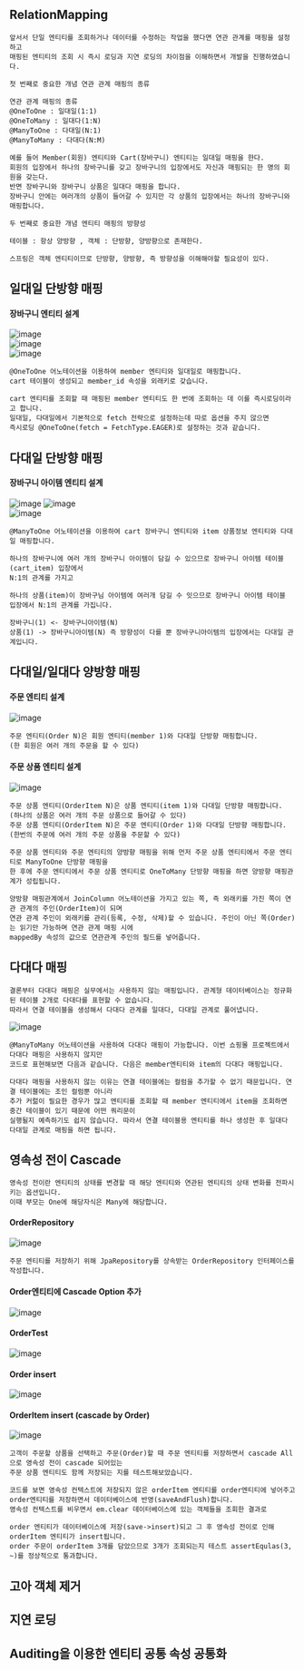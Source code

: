 ## RelationMapping
```
앞서서 단일 엔티티를 조회하거나 데이터를 수정하는 작업을 했다면 연관 관계를 매핑을 설정하고
매핑된 엔티티의 조회 시 즉시 로딩과 지연 로딩의 차이점을 이해하면서 개발을 진행하였습니다.

첫 번째로 중요한 개념 연관 관계 매핑의 종류

연관 관계 매핑의 종류
@OneToOne : 일대일(1:1)
@OneToMany : 일대다(1:N)
@ManyToOne : 다대일(N:1)
@ManyToMany : 다대다(N:M)

예를 들어 Member(회원) 엔티티와 Cart(장바구니) 엔티티는 일대일 매핑을 한다.
회원의 입장에서 하나의 장바구니를 갖고 장바구니의 입장에서도 자신과 매핑되는 한 명의 회원을 갖는다.
반면 장바구니와 장바구니 상품은 일대다 매핑을 합니다.
장바구니 안에는 여러개의 상품이 들어갈 수 있지만 각 상품의 입장에서는 하나의 장바구니와 매핑합니다.

두 번째로 중요한 개념 엔티티 매핑의 방향성

테이블 : 항상 양방향 , 객체 : 단방향, 양방향으로 존재한다.

스프링은 객체 엔티티이므로 단방향, 양방향, 즉 방향성을 이해해야할 필요성이 있다.
```
## 일대일 단방향 매핑
#### 장바구니 엔티티 설계
![image](https://github.com/mr-won/Shopping_Mall/assets/58906858/03193c54-cbef-4e3c-a723-0e3575c50175)    
![image](https://github.com/mr-won/Shopping_Mall/assets/58906858/1e973504-5c38-460b-b7c2-4ffb2abde148)     
![image](https://github.com/mr-won/Shopping_Mall/assets/58906858/ca707da3-ec3a-454a-9903-ddb2ec2ebf7e)
```
@OneToOne 어노테이션을 이용하여 member 엔티티와 일대일로 매핑합니다.
cart 테이블이 생성되고 member_id 속성을 외래키로 갖습니다.

cart 엔티티를 조회할 때 매핑된 member 엔티티도 한 번에 조회하는 데 이를 즉시로딩이라고 합니다.
일대일, 다대일에서 기본적으로 fetch 전략으로 설정하는데 따로 옵션을 주지 않으면
즉시로딩 @OneToOne(fetch = FetchType.EAGER)로 설정하는 것과 같습니다.
```
## 다대일 단방향 매핑
#### 장바구니 아이템 엔티티 설계
![image](https://github.com/mr-won/Shopping_Mall/assets/58906858/e504003b-1cb0-45b6-8ef8-e37910a92529)
![image](https://github.com/mr-won/Shopping_Mall/assets/58906858/4a6cff3b-573d-4a92-a4f8-20ba8ad43d40)     
![image](https://github.com/mr-won/Shopping_Mall/assets/58906858/ca75d2e6-341b-47ed-87cd-b5093f72847c)
```
@ManyToOne 어노테이션을 이용하여 cart 장바구니 엔티티와 item 상품정보 엔티티와 다대일 매핑합니다.

하나의 장바구니에 여러 개의 장바구니 아이템이 담길 수 있으므로 장바구니 아이템 테이블(cart_item) 입장에서
N:1의 관계를 가지고

하나의 상품(item)이 장바구님 아이템에 여러개 담길 수 잇으므로 장바구니 아이템 테이블 입장에서 N:1의 관계를 가집니다.

장바구니(1) <- 장바구니아이템(N)
상품(1) -> 장바구니아이템(N) 즉 방향성이 다를 뿐 장바구니아이템의 입장에서는 다대일 관계입니다.
```
## 다대일/일대다 양방향 매핑
#### 주문 엔티티 설계
![image](https://github.com/mr-won/Shopping_Mall/assets/58906858/7c7b53c5-c36e-4cbf-a018-fba1d7bea7f6)
```
주문 엔티티(Order N)은 회원 엔티티(member 1)와 다대일 단방향 매핑합니다.
(한 회원은 여러 개의 주문을 할 수 있다)
```
#### 주문 상품 엔티티 설계
![image](https://github.com/mr-won/Shopping_Mall/assets/58906858/836b1166-99aa-465d-936a-40a901a3d0a0)
```
주문 상품 엔티티(OrderItem N)은 상품 엔티티(item 1)와 다대일 단방향 매핑합니다.
(하나의 상품은 여러 개의 주문 상품으로 들어갈 수 있다)
주문 상품 엔티티(OrderItem N)은 주문 엔티티(Order 1)와 다대일 단방향 매핑합니다.
(한번의 주문에 여러 개의 주문 상품을 주문할 수 있다)

주문 상품 엔티티와 주문 엔티티의 양방향 매핑을 위해 먼저 주문 상품 엔티티에서 주문 엔티티로 ManyToOne 단방향 매핑을
한 후에 주문 엔티티에서 주문 상품 엔티티로 OneToMany 단방향 매핑을 하면 양방향 매핑관계가 성립됩니다.

양방향 매핑관계에서 JoinColumn 어노테이션을 가지고 있는 쪽, 즉 외래키를 가진 쪽이 연관 관계의 주인(OrderItem)이 되며
연관 관계 주인이 외래키를 관리(등록, 수정, 삭제)할 수 있습니다. 주인이 아닌 쪽(Order)는 읽기만 가능하며 연관 관계 매핑 시에
mappedBy 속성의 값으로 연관관계 주인의 필드를 넣어줍니다.
```
## 다대다 매핑
```
결론부터 다대다 매핑은 실무에서는 사용하지 않는 매핑입니다. 관계형 데이터베이스는 정규화된 테이블 2개로 다대다를 표현할 수 없습니다.
따라서 연결 테이블을 생성해서 다대다 관계를 일대다, 다대일 관계로 풀어냅니다.
```
![image](https://github.com/mr-won/Shopping_Mall/assets/58906858/202138cc-ad8c-48ee-9dd2-532736f91c7a)
```
@ManyToMany 어노테이션을 사용하여 다대다 매핑이 가능합니다. 이번 쇼핑몰 프로젝트에서 다대다 매핑은 사용하지 않지만
코드로 표현해보면 다음과 같습니다. 다음은 member엔티티와 item의 다대다 매핑입니다.

다대다 매핑을 사용하지 않는 이유는 연결 테이블에는 컬럼을 추가할 수 없기 때문입니다. 연결 테이블에는 조인 컬럼뿐 아니라
추가 커럶이 필요한 경우가 많고 엔티티를 조회할 때 member 엔티티에서 item을 조회하면 중간 테이블이 있기 때문에 어떤 쿼리문이
실행될지 예측하기도 쉽지 않습니다. 따라서 연결 테이블용 엔티티를 하나 생성한 후 일대다 다대일 관계로 매핑을 하면 됩니다.
```

## 영속성 전이 Cascade
```
영속성 전이란 엔티티의 상태를 변경할 때 해당 엔티티와 연관된 엔티티의 상태 변화를 전파시키는 옵션입니다.
이때 부모는 One에 해당자식은 Many에 해당합니다. 
```
#### OrderRepository
![image](https://github.com/mr-won/Shopping_Mall/assets/58906858/9af97f56-1d67-48df-9133-e404de5824f1)  
```
주문 엔티티를 저장하기 위해 JpaRepository를 상속받는 OrderRepository 인터페이스를 작성합니다.
```
#### Order엔티티에 Cascade Option 추가
![image](https://github.com/mr-won/Shopping_Mall/assets/58906858/8d67b0af-1dc0-4688-8cff-c6d0247fc9cb)
#### OrderTest
![image](https://github.com/mr-won/Shopping_Mall/assets/58906858/660b81cd-3d03-4054-9432-8dfdc83b445b)
#### Order insert
![image](https://github.com/mr-won/Shopping_Mall/assets/58906858/867aae18-3cef-4a69-b314-7ea4ac9f8b7e)
#### OrderItem insert (cascade by Order)
![image](https://github.com/mr-won/Shopping_Mall/assets/58906858/19957b15-644d-4a02-adb4-216145fe31d4)
```
고객이 주문할 상품을 선택하고 주문(Order)할 때 주문 엔티티를 저장하면서 cascade All으로 영속성 전이 cascade 되어있는
주문 상품 엔티티도 함께 저장되는 지를 테스트해보았습니다.

코드를 보면 영속성 컨텍스트에 저장되지 않은 orderItem 엔티티를 order엔티티에 넣어주고
order엔티티를 저장하면서 데이터베이스에 반영(saveAndFlush)합니다.
영속성 컨텍스트를 비우면서 em.clear 데이터베이스에 있는 객체들을 조회한 결과로

order 엔티티가 데이터베이스에 저장(save->insert)되고 그 후 영속성 전이로 인해 orderItem 엔티티가 insert됩니다.
order 주문이 orderItem 3개를 담았으므로 3개가 조회되는지 테스트 assertEqulas(3, ~)를 정상적으로 통과합니다.
```
## 고아 객체 제거

## 지연 로딩

## Auditing을 이용한 엔티티 공통 속성 공통화

